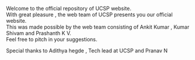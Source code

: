 Welcome to the official repository of UCSP website.    
With great pleasure , the web team of UCSP presents you our official website.   
This was made possible by the web team consisting of Ankit Kumar , Kumar Shivam and Prashanth K V.   
Feel free to pitch in your suggestions.
  
  
Special thanks to Adithya hegde , Tech lead at UCSP and Pranav N 
